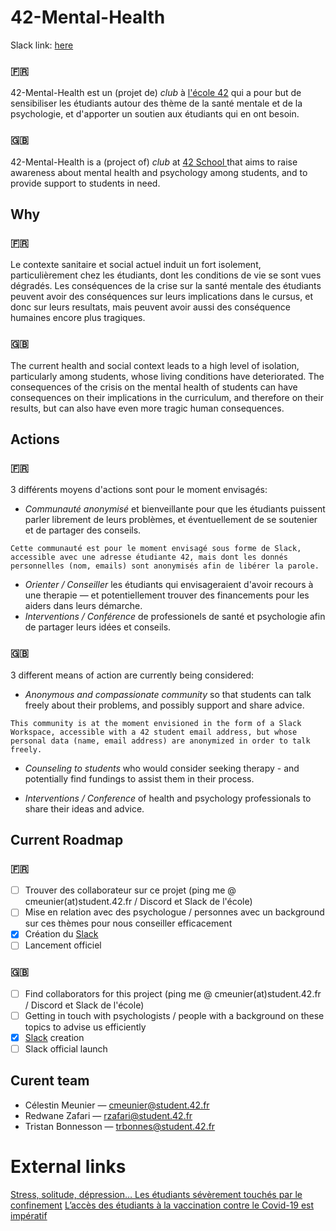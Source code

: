 # 42-Mental-Health

Slack link: [here](https://join.slack.com/t/42mentalhealth/shared_invite/zt-l44182g7-xHDI87Uher~yUfdiuNZbBw)

### 🇫🇷
42-Mental-Health est un (projet de) _club_ à [l'école 42](https://www.42.fr) qui a pour but de sensibiliser les étudiants autour des thème de la santé mentale et de la psychologie, et d'apporter un soutien aux étudiants qui en ont besoin.

### 🇬🇧
42-Mental-Health is a (project of) _club_ at [42 School ](https://www.42.fr) that aims to raise awareness about mental health and psychology among students, and to provide support to students in need.

## Why

### 🇫🇷
Le contexte sanitaire et social actuel induit un fort isolement, particulièrement chez les étudiants, dont les conditions de vie se sont vues dégradés. Les conséquences de la crise sur la santé mentale des étudiants peuvent avoir des conséquences sur leurs implications dans le cursus, et donc sur leurs resultats, mais peuvent avoir aussi des conséquence humaines encore plus tragiques.

### 🇬🇧
The current health and social context leads to a high level of isolation, particularly among students, whose living conditions have deteriorated. The consequences of the crisis on the mental health of students can have consequences on their implications in the curriculum, and therefore on their results, but can also have even more tragic human consequences.

## Actions

### 🇫🇷
3 différents moyens d'actions sont pour le moment envisagés:

- _Communauté anonymisé_ et bienveillante pour que les étudiants puissent parler librement de leurs problèmes, et éventuellement de se soutenier et de partager des conseils.
```
Cette communauté est pour le moment envisagé sous forme de Slack, accessible avec une adresse étudiante 42, mais dont les donnés personnelles (nom, emails) sont anonymisés afin de libérer la parole.
```
- _Orienter / Conseiller_ les étudiants qui envisageraient d'avoir recours à une therapie — et potentiellement trouver des financements pour les aiders dans leurs démarche.
- _Interventions / Conférence_ de professionels de santé et psychologie afin de partager leurs idées et conseils.

### 🇬🇧
3 different means of action are currently being considered:

- _Anonymous and compassionate community_ so that students can talk freely about their problems, and possibly support and share advice.
```
This community is at the moment envisioned in the form of a Slack Workspace, accessible with a 42 student email address, but whose personal data (name, email address) are anonymized in order to talk freely.
```
- _Counseling to students_ who would consider seeking therapy - and potentially find fundings to assist them in their process.

- _Interventions / Conference_ of health and psychology professionals to share their ideas and advice.

## Current Roadmap
### 🇫🇷
- [ ] Trouver des collaborateur sur ce projet (ping me @ cmeunier(at)student.42.fr / Discord et Slack de l'école)
- [ ] Mise en relation avec des psychologue / personnes avec un background sur ces thèmes pour nous conseiller efficacement
- [x] Création du [Slack](https://join.slack.com/t/42mentalhealth/shared_invite/zt-l44182g7-xHDI87Uher~yUfdiuNZbBw)
- [ ] Lancement officiel

### 🇬🇧
- [ ] Find collaborators for this project (ping me @ cmeunier(at)student.42.fr / Discord et Slack de l'école)
- [ ] Getting in touch with psychologists / people with a background on these topics to advise us efficiently
- [x] [Slack](https://join.slack.com/t/42mentalhealth/shared_invite/zt-l44182g7-xHDI87Uher~yUfdiuNZbBw) creation 
- [ ] Slack official launch

## Curent team
- Célestin Meunier    —   cmeunier@student.42.fr
- Redwane Zafari      —   rzafari@student.42.fr
- Tristan Bonnesson   —   trbonnes@student.42.fr

# External links
[Stress, solitude, dépression… Les étudiants sévèrement touchés par le confinement](https://www.letudiant.fr/lifestyle/Sante-mutuelle-et-assurance/solitude-depression-les-etudiants-sont-severement-touches-par-le-confinement.html)
[L’accès des étudiants à la vaccination contre le Covid-19 est impératif](https://www.lemonde.fr/idees/article/2021/01/21/l-acces-des-etudiants-a-la-vaccination-contre-le-covid-19-est-imperatif_6067025_3232.html)
